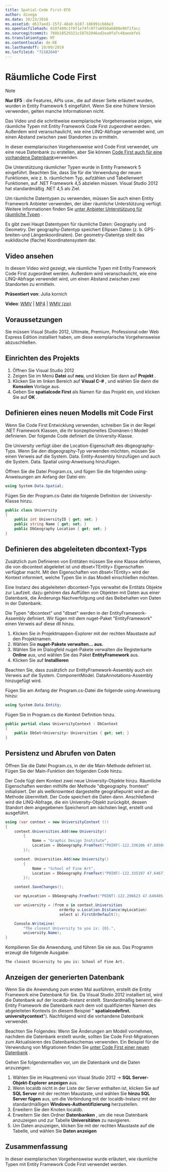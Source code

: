 ```yaml
---
title: Spatial-Code First-EF6
author: divega
ms.date: 10/23/2016
ms.assetid: d617aed1-15f2-48a9-b187-186991c666e3
ms.openlocfilehash: 018f480c1f0f1e74fc9f7a8950a6880e96f1facc
ms.sourcegitcommit: 708b18520321c587b2046ad2ea9fa7c48aeebfe5
ms.translationtype: MT
ms.contentlocale: de-DE
ms.lasthandoff: 10/09/2019
ms.locfileid: "72182648"
---
```

# <a name="spatial---code-first"></a>Räumliche Code First
> [!NOTE]
> **Nur EF5** : die Features, APIs usw., die auf dieser Seite erläutert wurden, wurden in Entity Framework 5 eingeführt. Wenn Sie eine frühere Version verwenden, gelten manche Informationen nicht.

Das Video und die schrittweise exemplarische Vorgehensweise zeigen, wie räumliche Typen mit Entity Framework Code First zugeordnet werden. Außerdem wird veranschaulicht, wie eine LINQ-Abfrage verwendet wird, um einen Abstand zwischen zwei Standorten zu ermitteln.

In dieser exemplarischen Vorgehensweise wird Code First verwendet, um eine neue Datenbank zu erstellen, aber Sie können [Code First auch für eine vorhandene Datenbank](~/ef6/modeling/code-first/workflows/existing-database.md)verwenden.

Die Unterstützung räumlicher Typen wurde in Entity Framework 5 eingeführt. Beachten Sie, dass Sie für die Verwendung der neuen Funktionen, wie z. b. räumlichem Typ, aufzählen und Tabellenwert Funktionen, auf .NET Framework 4,5 abzielen müssen. Visual Studio 2012 hat standardmäßig .NET 4,5 als Ziel.

Um räumliche Datentypen zu verwenden, müssen Sie auch einen Entity Framework Anbieter verwenden, der über räumliche Unterstützung verfügt. Weitere Informationen finden Sie [unter Anbieter Unterstützung für räumliche Typen](~/ef6/fundamentals/providers/spatial-support.md) .

Es gibt zwei Haupt Datentypen für räumliche Daten: Geography und Geometry. Der geography-Datentyp speichert Ellipsen Daten (z. b. GPS-breiten-und Längenkoordinaten). Der geometry-Datentyp stellt das euklidische (flache) Koordinatensystem dar.

## <a name="watch-the-video"></a>Video ansehen
In diesem Video wird gezeigt, wie räumliche Typen mit Entity Framework Code First zugeordnet werden. Außerdem wird veranschaulicht, wie eine LINQ-Abfrage verwendet wird, um einen Abstand zwischen zwei Standorten zu ermitteln.

**Präsentiert von**: Julia kornich

**Video**: [WMV](https://download.microsoft.com/download/9/1/3/913EA17E-6F97-41D8-A4FE-805A0D83D26A/HDI-ITPro-MSDN-winvideo-spatialwithcodefirst.wmv) | [MP4](https://download.microsoft.com/download/9/1/3/913EA17E-6F97-41D8-A4FE-805A0D83D26A/HDI-ITPro-MSDN-mp4video-spatialwithcodefirst.m4v) | [WMV (zip)](https://download.microsoft.com/download/9/1/3/913EA17E-6F97-41D8-A4FE-805A0D83D26A/HDI-ITPro-MSDN-winvideo-spatialwithcodefirst.zip)

## <a name="pre-requisites"></a>Voraussetzungen

Sie müssen Visual Studio 2012, Ultimate, Premium, Professional oder Web Express Edition installiert haben, um diese exemplarische Vorgehensweise abzuschließen.

## <a name="set-up-the-project"></a>Einrichten des Projekts

1.  Öffnen Sie Visual Studio 2012
2.  Zeigen Sie im Menü **Datei** auf **neu**, und klicken Sie dann auf **Projekt** .
3.  Klicken Sie im linken Bereich auf **Visual C-\#** , und wählen Sie dann die **Konsolen** Vorlage aus.
4.  Geben Sie **spatialcode First** als Namen für das Projekt ein, und klicken Sie auf **OK** .

## <a name="define-a-new-model-using-code-first"></a>Definieren eines neuen Modells mit Code First

Wenn Sie Code First Entwicklung verwenden, schreiben Sie in der Regel .NET Framework Klassen, die ihr konzeptionelles (Domänen-) Modell definieren. Der folgende Code definiert die University-Klasse.

Die University verfügt über die Location-Eigenschaft des dbgeography-Typs. Wenn Sie den dbgeography-Typ verwenden möchten, müssen Sie einen Verweis auf die System. Data. Entity-Assembly hinzufügen und auch die System. Data. Spatial using-Anweisung hinzufügen.

Öffnen Sie die Datei Program.cs, und fügen Sie die folgenden using-Anweisungen am Anfang der Datei ein:

``` csharp
using System.Data.Spatial;
```

Fügen Sie der Program.cs-Datei die folgende Definition der University-Klasse hinzu.

``` csharp
public class University  
{
    public int UniversityID { get; set; }
    public string Name { get; set; }
    public DbGeography Location { get; set; }
}
```

## <a name="define-the-dbcontext-derived-type"></a>Definieren des abgeleiteten dbcontext-Typs

Zusätzlich zum Definieren von Entitäten müssen Sie eine Klasse definieren, die von dbcontext abgeleitet ist und dbset&lt;TEntity&gt; Eigenschaften verfügbar macht. Mit den Eigenschaften von dbset&lt;TEntity&gt; wird der Kontext informiert, welche Typen Sie in das Modell einschließen möchten.

Eine Instanz des abgeleiteten dbcontext-Typs verwaltet die Entitäts Objekte zur Laufzeit. dazu gehören das Auffüllen von Objekten mit Daten aus einer Datenbank, die Änderungs Nachverfolgung und das Beibehalten von Daten in der Datenbank.

Die Typen "dbcontext" und "dbset" werden in der EntityFramework-Assembly definiert. Wir fügen mit dem nuget-Paket "EntityFramework" einen Verweis auf diese dll hinzu.

1.  Klicken Sie in Projektmappen-Explorer mit der rechten Maustaste auf den Projektnamen.
2.  Wählen Sie **nuget-Pakete verwalten... aus.**
3.  Wählen Sie im Dialogfeld nuget-Pakete verwalten die Registerkarte **Online** aus, und wählen Sie das Paket **EntityFramework** aus.
4.  Klicken Sie auf **Installieren**

Beachten Sie, dass zusätzlich zur EntityFramework-Assembly auch ein Verweis auf die System. ComponentModel. DataAnnotations-Assembly hinzugefügt wird.

Fügen Sie am Anfang der Program.cs-Datei die folgende using-Anweisung hinzu:

``` csharp
using System.Data.Entity;
```

Fügen Sie in Program.cs die Kontext Definition hinzu. 

``` csharp
public partial class UniversityContext : DbContext
{
    public DbSet<University> Universities { get; set; }
}
```

## <a name="persist-and-retrieve-data"></a>Persistenz und Abrufen von Daten

Öffnen Sie die Datei Program.cs, in der die Main-Methode definiert ist. Fügen Sie der Main-Funktion den folgenden Code hinzu.

Der Code fügt dem Kontext zwei neue University-Objekte hinzu. Räumliche Eigenschaften werden mithilfe der Methode "dbgeography. fromtext" initialisiert. Der als wellknowntext dargestellte geografiepunkt wird an die-Methode übermittelt. Der Code speichert die Daten dann. Anschließend wird die LINQ-Abfrage, die ein University-Objekt zurückgibt, dessen Standort dem angegebenen Speicherort am nächsten liegt, erstellt und ausgeführt.

``` csharp
using (var context = new UniversityContext ())
{
    context.Universities.Add(new University()
        {
            Name = "Graphic Design Institute",
            Location = DbGeography.FromText("POINT(-122.336106 47.605049)"),
        });

    context. Universities.Add(new University()
        {
            Name = "School of Fine Art",
            Location = DbGeography.FromText("POINT(-122.335197 47.646711)"),
        });

    context.SaveChanges();

    var myLocation = DbGeography.FromText("POINT(-122.296623 47.640405)");

    var university = (from u in context.Universities
                        orderby u.Location.Distance(myLocation)
                        select u).FirstOrDefault();

    Console.WriteLine(
        "The closest University to you is: {0}.",
        university.Name);
}
```

Kompilieren Sie die Anwendung, und führen Sie sie aus. Das Programm erzeugt die folgende Ausgabe:

```console
The closest University to you is: School of Fine Art.
```

## <a name="view-the-generated-database"></a>Anzeigen der generierten Datenbank

Wenn Sie die Anwendung zum ersten Mal ausführen, erstellt die Entity Framework eine Datenbank für Sie. Da Visual Studio 2012 installiert ist, wird die Datenbank auf der localdb-Instanz erstellt. Standardmäßig benennt die-Entity Framework die Datenbank nach dem voll qualifizierten Namen des abgeleiteten Kontexts (in diesem Beispiel " **spatialcodefirst. universitycontext**"). Nachfolgend wird die vorhandene Datenbank verwendet.  

Beachten Sie Folgendes: Wenn Sie Änderungen am Modell vornehmen, nachdem die Datenbank erstellt wurde, sollten Sie Code First-Migrationen zum Aktualisieren des Datenbankschemas verwenden. Ein Beispiel für die Verwendung von Migrationen finden Sie [unter Code First einer neuen Datenbank](~/ef6/modeling/code-first/workflows/new-database.md) .

Gehen Sie folgendermaßen vor, um die Datenbank und die Daten anzuzeigen:

1.  Wählen Sie im Hauptmenü von Visual Studio 2012 -&gt; **SQL Server-Objekt-Explorer** **anzeigen** aus.
2.  Wenn localdb nicht in der Liste der Server enthalten ist, klicken Sie auf **SQL Server** mit der rechten Maustaste, und wählen Sie **hinzu SQL Server fügen** aus, um die Verbindung mit der localdb-Instanz mit der standardmäßigen **Windows-Authentifizierung** herzustellen.
3.  Erweitern Sie den Knoten localdb.
4.  Erweitern Sie den Ordner **Datenbanken** , um die neue Datenbank anzuzeigen und zur Tabelle **Universitäten** zu navigieren.
5.  Um Daten anzuzeigen, klicken Sie mit der rechten Maustaste auf die Tabelle, und wählen Sie **Daten anzeigen**

## <a name="summary"></a>Zusammenfassung

In dieser exemplarischen Vorgehensweise wurde erläutert, wie räumliche Typen mit Entity Framework Code First verwendet werden. 
